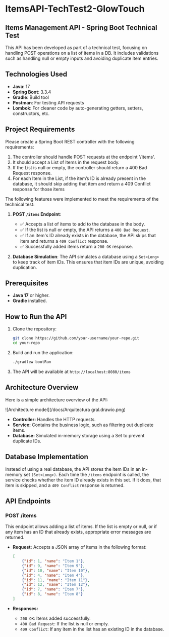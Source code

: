 # ItemsAPI-TechTest2-GlowTouch

## Items Management API - Spring Boot Technical Test

This API has been developed as part of a technical test, focusing on handling POST operations on a list of items in a DB. It includes validations such as handling null or empty inputs and avoiding duplicate item entries.

## Technologies Used

- **Java**: 17
- **Spring Boot**: 3.3.4
- **Gradle**: Build tool
- **Postman**: For testing API requests
- **Lombok**: For cleaner code by auto-generating getters, setters, constructors, etc.

## Project Requirements

Please create a Spring Boot REST controller with the following requirements:

1. The controller should handle POST requests at the endpoint '/items'.
2. It should accept a List of Items in the request body.
3. If the List is null or empty, the controller should return a 400 Bad Request response.
4. For each Item in the List, if the item’s ID is already present in the database, it should skip adding that item and return a 409 Conflict response for those items

The following features were implemented to meet the requirements of the technical test:

1. **POST `/items` Endpoint**:
   - ✅ Accepts a list of items to add to the database in the body.
   - ✅ If the list is null or empty, the API returns a `400 Bad Request`.
   - ✅ If an item's ID already exists in the database, the API skips that item and returns a `409 Conflict` response.
   - ✅ Successfully added items return a `200 OK` response.
   
3. **Database Simulation**: The API simulates a database using a `Set<Long>` to keep track of item IDs. This ensures that item IDs are unique, avoiding duplication.

## Prerequisites

- **Java 17** or higher.
- **Gradle** installed.

## How to Run the API

1. Clone the repository:

   ```bash
   git clone https://github.com/your-username/your-repo.git
   cd your-repo
   
2. Build and run the application:
   ```bash
   ./gradlew bootRun
   
3. The API will be available at `http://localhost:8080/items`

## Architecture Overview

Here is a simple architecture overview of the API:

![Architecture model](/docs/Arquitectura gral.drawio.png)

- **Controller:** Handles the HTTP requests.
- **Service:** Contains the business logic, such as filtering out duplicate items.
- **Database:** Simulated in-memory storage using a Set<Long> to prevent duplicate IDs.

## Database Implementation

Instead of using a real database, the API stores the item IDs in an in-memory set `(Set<Long>)`. Each time the `/items` endpoint is called, the service checks whether the item ID already exists in this set. If it does, that item is skipped, and a `409 Conflict` response is returned.

## API Endpoints

### POST /items

This endpoint allows adding a list of items. If the list is empty or null, or if any item has an ID that already exists, appropriate error messages are returned.

- **Request:** Accepts a JSON array of items in the following format:
   ```json
   [
       {"id": 1, "name": "Item 1"},
       {"id": 9, "name": "Item 9"},
       {"id": 10, "name": "Item 10"},
       {"id": 4, "name": "Item 4"},
       {"id": 11, "name": "Item 11"},
       {"id": 12, "name": "Item 12"},
       {"id": 7, "name": "Item 7"},
       {"id": 8, "name": "Item 8"}
   ]

- **Responses:**

   - `200 OK`: Items added successfully.
   - `400 Bad Request`: If the list is null or empty.
   - `409 Conflict`: If any item in the list has an existing ID in the database.
